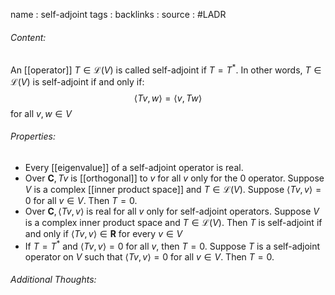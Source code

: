 name : self-adjoint
tags : 
backlinks : 
source : #LADR 

###### Content:
An [[operator]] $T \in \mathcal{L}(V)$ is called self-adjoint if $T = T^*$. In other words, $T\in \mathcal{L}(V)$ is self-adjoint if and only if: $$\langle Tv, w \rangle = \langle v, Tw \rangle$$ for all $v,w\in V$

###### Properties:
- Every [[eigenvalue]] of a self-adjoint operator is real.
- Over $\textbf{C}, Tv$ is [[orthogonal]] to $v$ for all $v$ only for the 0 operator. Suppose $V$ is a complex [[inner product space]] and $T \in \mathcal{L}(V)$. Suppose $\langle Tv, v \rangle = 0$ for all $v \in V$. Then $T=0$.
- Over $\textbf{C}, \langle Tv, v \rangle$ is real for all $v$ only for self-adjoint operators. Suppose $V$ is a complex inner product space and $T \in \mathcal{L}(V)$. Then $T$ is self-adjoint if and only if $\langle Tv, v \rangle \in \textbf{R}$ for every $v \in V$
- If $T = T^*$ and $\langle Tv, v \rangle = 0$ for all $v$, then $T = 0$. Suppose $T$ is a self-adjoint operator on $V$ such that $\langle Tv,v \rangle = 0$ for all $v \in V$. Then $T = 0$.

###### Additional Thoughts:
